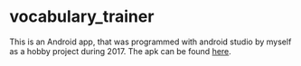 # vocabulary_trainer
This is an Android app, that was programmed with android studio by myself as a hobby project during 2017. The apk can be found [here](app.apk).
